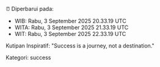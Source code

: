 ⏰ Diperbarui pada:
- WIB: Rabu, 3 September 2025 20.33.19 UTC
- WITA: Rabu, 3 September 2025 21.33.19 UTC
- WIT: Rabu, 3 September 2025 22.33.19 UTC

Kutipan Inspiratif:
"Success is a journey, not a destination."


Kategori: success

